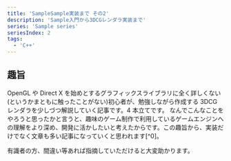 ```yaml
---
title: 'SampleSample実装まで その2'
description: 'Sample入門から3DCGレンダラ実装まで'
series: 'Sample series'
seriesIndex: 2
tags:
  - 'C++'
---
```


## 趣旨

OpenGL や Direct X を始めとするグラフィックスライブラリに全く詳しくない(というかまともに触ったことがない)初心者が、勉強しながら作成する 3DCG レンダラを少しづつ解説していく記事です。4 本立てです。
なんでこんなことをやろうと思ったかと言うと、趣味のゲーム制作で利用しているゲームエンジンへの理解をより深め、開発に活かしたいと考えたからです。この趣旨から、実装だけでなく文章も多い記事になっていくと思われます[^0]。

有識者の方、間違い等あれば指摘していただけると大変助かります。
